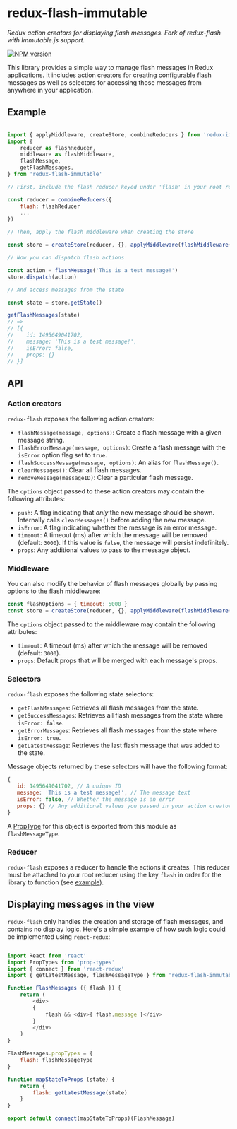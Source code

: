 # redux-flash-immutable
*Redux action creators for displaying flash messages. Fork of redux-flash with Immutable.js support.*

[![NPM version](https://img.shields.io/npm/v/redux-flash-immutable.svg?style=flat-square)](https://www.npmjs.com/package/redux-flash-immutable)

This library provides a simple way to manage flash messages in Redux applications. It includes action creators for creating configurable flash messages as well as selectors for accessing those messages from anywhere in your application.

## Example

```javascript

import { applyMiddleware, createStore, combineReducers } from 'redux-immutable'
import {
    reducer as flashReducer,
    middleware as flashMiddleware,
    flashMessage,
    getFlashMessages,
} from 'redux-flash-immutable'

// First, include the flash reducer keyed under 'flash' in your root reducer

const reducer = combineReducers({
    flash: flashReducer
    ...
})

// Then, apply the flash middleware when creating the store

const store = createStore(reducer, {}, applyMiddleware(flashMiddleware()))

// Now you can dispatch flash actions

const action = flashMessage('This is a test message!')
store.dispatch(action)

// And access messages from the state

const state = store.getState()

getFlashMessages(state)
// =>
// [{
//    id: 1495649041702,
//    message: 'This is a test message!',
//    isError: false,
//    props: {}
// }]

```

## API

### Action creators

`redux-flash` exposes the following action creators:

- `flashMessage(message, options)`: Create a flash message with a given message string.
- `flashErrorMessage(message, options)`: Create a flash message with the `isError` option flag set to `true`.
- `flashSuccessMessage(message, options)`: An alias for `flashMessage()`.
- `clearMessages()`: Clear all flash messages.
- `removeMessage(messageID)`: Clear a particular flash message.

The `options` object passed to these action creators may contain the following attributes:

- `push`: A flag indicating that *only* the new message should be shown. Internally calls `clearMessages()` before adding the new message.
- `isError`: A flag indicating whether the message is an error message.
- `timeout`: A timeout (ms) after which the message will be removed (default: `3000`). If this value is `false`, the message will persist indefinitely.
- `props`: Any additional values to pass to the message object.

### Middleware

You can also modify the behavior of flash messages globally by passing options to the flash middleware:

```javascript
const flashOptions = { timeout: 5000 }
const store = createStore(reducer, {}, applyMiddleware(flashMiddleware(flashOptions))))
```
The `options` object passed to the middleware may contain the following attributes:

- `timeout`: A timeout (ms) after which the message will be removed (default: `3000`).
- `props`: Default props that will be merged with each message's props.

### Selectors

`redux-flash` exposes the following state selectors:

- `getFlashMessages`: Retrieves all flash messages from the state.
- `getSuccessMessages`: Retrieves all flash messages from the state where `isError: false`.
- `getErrorMessages`: Retrieves all flash messages from the state where `isError: true`.
- `getLatestMessage`: Retrieves the last flash message that was added to the state.

Message objects returned by these selectors will have the following format:
```javascript
{
   id: 1495649041702, // A unique ID
   message: 'This is a test message!', // The message text
   isError: false, // Whether the message is an error
   props: {} // Any additional values you passed in your action creator
}
```

A [PropType](https://github.com/facebook/prop-types) for this object is exported from this module as `flashMessageType`.

### Reducer

`redux-flash` exposes a reducer to handle the actions it creates. This reducer must be attached to your root reducer using the key `flash` in order for the library to function (see [example](#example)).

## Displaying messages in the view

`redux-flash` only handles the creation and storage of flash messages, and contains no display logic. Here's a simple example of how such logic could be implemented using `react-redux`:

```javascript

import React from 'react'
import PropTypes from 'prop-types'
import { connect } from 'react-redux'
import { getLatestMessage, flashMessageType } from 'redux-flash-immutable'

function FlashMessages ({ flash }) {
    return (
        <div>
        {
            flash && <div>{ flash.message }</div>
        }
        </div>
    )
}

FlashMessages.propTypes = {
    flash: flashMessageType
}

function mapStateToProps (state) {
    return {
        flash: getLatestMessage(state)
    }
}

export default connect(mapStateToProps)(FlashMessage)

```
